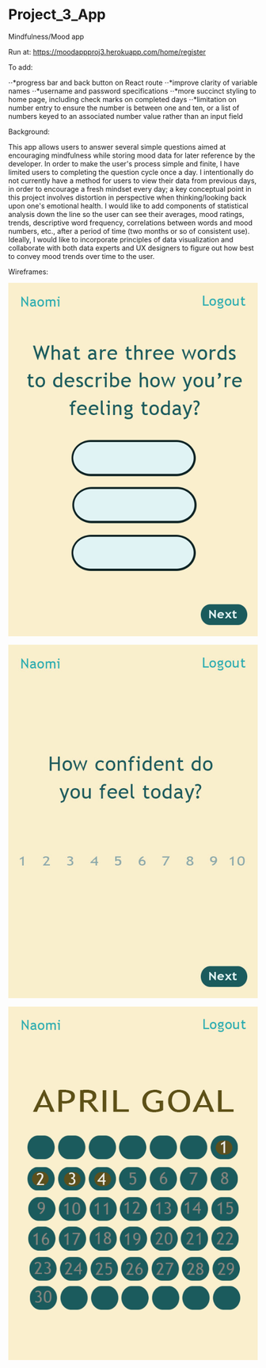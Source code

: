 # Project_3_App
Mindfulness/Mood app

Run at: https://moodappproj3.herokuapp.com/home/register

To add:

⋅⋅*progress bar and back button on React route
⋅⋅*improve clarity of variable names 
⋅⋅*username and password specifications
⋅⋅*more succinct styling to home page, including check marks on completed days
⋅⋅*limitation on number entry to ensure the number is between one and ten, or a list of numbers keyed to an associated number value rather than an input field


Background:

This app allows users to answer several simple questions aimed at encouraging mindfulness while storing mood data for later reference by the developer. In order to make the user's process simple and finite, I have limited users to completing the question cycle once a day. I intentionally do not currently have a method for users to view their data from previous days, in order to encourage a fresh mindset every day; a key conceptual point in this project involves distortion in perspective when thinking/looking back upon one's emotional health. I would like to add components of statistical analysis down the line so the user can see their averages, mood ratings, trends, descriptive word frequency, correlations between words and mood numbers, etc., after a period of time (two months or so of consistent use). Ideally, I would like to incorporate principles of data visualization and collaborate with both data experts and UX designers to figure out how best to convey mood trends over time to the user.

Wireframes:


![1](wireframes/wireframe1.png?raw=true)

![2](wireframes/Wireframe2.jpg)

![3](wireframes/wireframe3.png)
